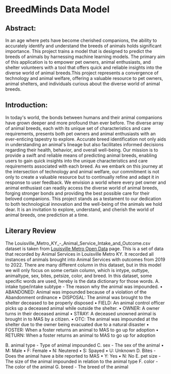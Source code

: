 # BreedMinds Data Model

## Abstract: 
In an age where pets have become cherished companions, the ability to accurately identify and understand the breeds of animals holds significant importance. This project trains a model that is designed to predict the breeds of animals by harnessing machine learning models. The primary aim of this application is to empower pet owners, animal enthusiasts, and shelter volunteers with a tool that offers quick and reliable insights into the diverse world of animal breeds.This project represents a convergence of technology and animal welfare, offering a valuable resource to pet owners, animal shelters, and individuals curious about the diverse world of animal breeds. 

## Introduction: 
In today's world, the bonds between humans and their animal companions have grown deeper and more profound than ever before. The diverse array of animal breeds, each with its unique set of characteristics and care requirements, presents both pet owners and animal enthusiasts with an ever-enticing tapestry to explore. Accurate breed identification not only aids in understanding an animal's lineage but also facilitates informed decisions regarding their health, behavior, and overall well-being.
  Our mission is to provide a swift and reliable means of predicting animal breeds, enabling users to gain quick insights into the unique characteristics and care requirements associated with each breed. As we embark on this journey at the intersection of technology and animal welfare, our commitment is not only to create a valuable resource but to continually refine and adapt it in response to user feedback. We envision a world where every pet owner and animal enthusiast can readily access the diverse world of animal breeds, forging stronger bonds and providing the best possible care for their beloved companions.
  This project stands as a testament to our dedication to both technological innovation and the well-being of the animals we hold dear. It is an invitation to explore, understand, and cherish the world of animal breeds, one prediction at a time. 

## Literary Review
The Louisville_Metro_KY_-_Animal_Service_Intake_and_Outcome.csv dataset is taken from [Louisville Metro Open Data](https://data.louisvilleky.gov/datasets/LOJIC::louisville-metro-ky-animal-service-intake-and-outcome/about) page. This is a set of data that recorded by Animal Services in Louisville Metro KY. It recorded all instances of animals brought into Animal Services with outcomes from 2019 to 2022. There are many different column in this dataset, but in this model we will only focus on some certain column, which is intype, outtype, animaltype, sex, bites, petsize, color, and breed. In this dataset, some specific words are used, hereby is the data dictionary for those words. 
A.	intake type/intake subtype - The reason why the animal was impounded. 
•	ABANDONED: Animal was impounded because of a violation of the Abandonment ordinance
•	DISPOSAL: The animal was brought to the shelter deceased to be properly disposed
•	FIELD: An animal control officer picks up a deceased animal while outside the shelter.
•	OWNER: A owner turns in their deceased animal
•	STRAY: A deceased unowned animal is brought in to MAS by a citizen.
•	OTC: The animal was impounded at the shelter due to the owner being evacuated due to a natural disaster
•	FOSTER: When a foster returns an animal to MAS to go up for adoption
•	RETURN: When a foster returns an animal to MAS to go up for adoption

B.	animal type - Type of animal impounded
C.	sex - The sex of the animal
•	M: Male
•	F: Female
•	N: Neutered
•	S: Spayed
•	U: Unknown
D.	Bites - Does the animal have a bite reported to MAS
•	Y: Yes
•	N: No
E.	pet size - The size of the animal impounded in relation to the animal type
F.	color - The color of the animal
G.	breed - The breed of the animal


